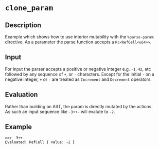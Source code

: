 # `clone_param`

## Description
Example which shows how to use interior mutability with the `%parse-param` directive.
As a parameter the parse function accepts a `Rc<RefCell<u64>>`.

## Input 
For input the parser accepts a positive or negative integer e.g. `-1`, `42`, etc followed
by any sequence of `+`, or `-` characters. Except for the initial `-` on a negative integer,
`+` or `-` are treated as `Increment` and `Decrement` operators.

## Evaluation
Rather than building an AST, the param is directly mutated by the actions.
As such an input sequence like `-3++-` will evalute to `-2`.

## Example 
```
>>> -3++-
Evaluated: RefCell { value: -2 }
```
